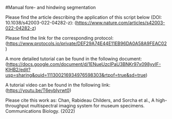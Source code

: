 #Manual fore- and hindwing segmentation

Please find the article describing the application of this script below (DOI: 10.1038/s42003-022-04282-z):
(https://www.nature.com/articles/s42003-022-04282-z)

Please find the link for the corresponding protocol:
(https://www.protocols.io/private/DEF29A74E44E11EB96DA0A58A9FEAC02)

A more detailed tutorial can be found in the following document:
(https://docs.google.com/document/d/1ENueUzcIPaU3BNKr97x098yvIF-KlHB2/edit?usp=sharing&ouid=111300216934976598303&rtpof=true&sd=true)

A tutorial video can be found in the following link:
(https://youtu.be/T6eybIyrwt0)

Please cite this work as:
Chan, Rabideau Childers, and Sorcha et al., A high-throughput multispectral imaging system for museum specimens. Communications Biology. (2022)
